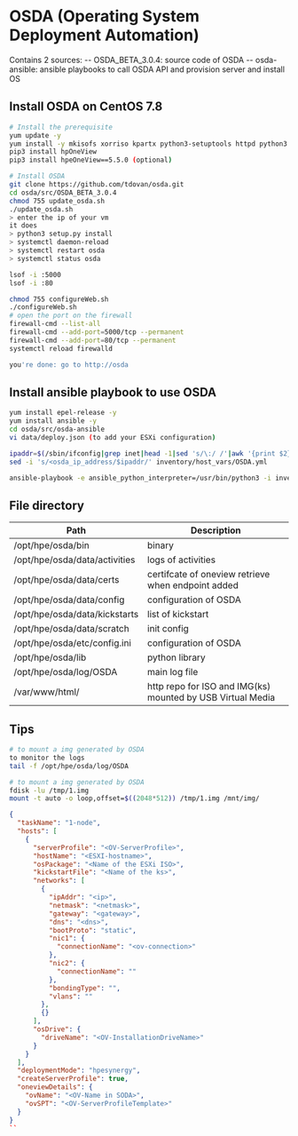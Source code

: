 # OSDA (Operating System Deployment Automation)

Contains 2 sources:
-- OSDA_BETA_3.0.4: source code of OSDA
-- osda-ansible: ansible playbooks to call OSDA API and provision server and install OS

## Install OSDA on CentOS 7.8

```bash
# Install the prerequisite
yum update -y
yum install -y mkisofs xorriso kpartx python3-setuptools httpd python3 python3-pip lsof git
pip3 install hpOneView
pip3 install hpeOneView==5.5.0 (optional)

# Install OSDA
git clone https://github.com/tdovan/osda.git
cd osda/src/OSDA_BETA_3.0.4
chmod 755 update_osda.sh
./update_osda.sh
> enter the ip of your vm
it does
> python3 setup.py install
> systemctl daemon-reload
> systemctl restart osda
> systemctl status osda

lsof -i :5000
lsof -i :80

chmod 755 configureWeb.sh
./configureWeb.sh
# open the port on the firewall
firewall-cmd --list-all
firewall-cmd --add-port=5000/tcp --permanent
firewall-cmd --add-port=80/tcp --permanent
systemctl reload firewalld

you're done: go to http://osda

```

## Install ansible playbook to use OSDA

```bash
yum install epel-release -y
yum install ansible -y
cd osda/src/osda-ansible
vi data/deploy.json (to add your ESXi configuration)

ipaddr=$(/sbin/ifconfig|grep inet|head -1|sed 's/\:/ /'|awk '{print $2}' | grep -v '127.0.0.1')
sed -i 's/<osda_ip_address/$ipaddr/' inventory/host_vars/OSDA.yml

ansible-playbook -e ansible_python_interpreter=/usr/bin/python3 -i inventory/OSDA osda_deploy_server.yml

```

## File directory

| Path | Description |
| --- | --- |
| /opt/hpe/osda/bin | binary |
| /opt/hpe/osda/data/activities | logs of activities |
| /opt/hpe/osda/data/certs | certifcate of oneview retrieve when endpoint added |
| /opt/hpe/osda/data/config | configuration of OSDA |
| /opt/hpe/osda/data/kickstarts | list of kickstart |
| /opt/hpe/osda/data/scratch | init config |
| /opt/hpe/osda/etc/config.ini | configuration of OSDA |
| /opt/hpe/osda/lib | python library |
| /opt/hpe/osda/log/OSDA | main log file |
| /var/www/html/ | http repo for ISO and IMG(ks) mounted by USB Virtual Media |

## Tips

```bash
# to mount a img generated by OSDA
to monitor the logs
tail -f /opt/hpe/osda/log/OSDA

# to mount a img generated by OSDA
fdisk -lu /tmp/1.img
mount -t auto -o loop,offset=$((2048*512)) /tmp/1.img /mnt/img/

```

```json
{
  "taskName": "1-node",
  "hosts": [
    {
      "serverProfile": "<OV-ServerProfile>",
      "hostName": "<ESXI-hostname>",
      "osPackage": "<Name of the ESXi ISO>",
      "kickstartFile": "<Name of the ks>",
      "networks": [
        {
          "ipAddr": "<ip>",
          "netmask": "<netmask>",
          "gateway": "<gateway>",
          "dns": "<dns>",
          "bootProto": "static",
          "nic1": {
            "connectionName": "<ov-connection>"
          },
          "nic2": {
            "connectionName": ""
          },
          "bondingType": "",
          "vlans": ""
        },
        {}
      ],
      "osDrive": {
        "driveName": "<OV-InstallationDriveName>"
      }
    }
  ],
  "deploymentMode": "hpesynergy",
  "createServerProfile": true,
  "oneviewDetails": {
    "ovName": "<OV-Name in SODA>",
    "ovSPT": "<OV-ServerProfileTemplate>"
  }
}
``
